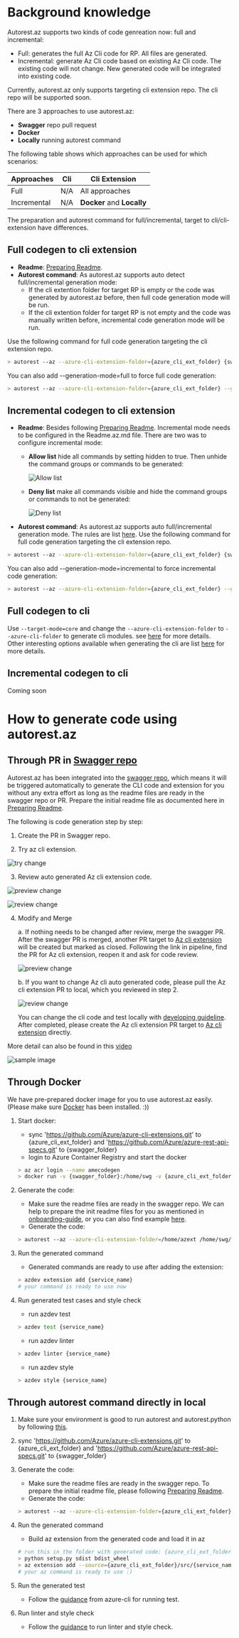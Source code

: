 # Background knowledge

Autorest.az supports two kinds of code genreation now: full and incremental:
* Full: generates the full Az Cli code for RP. All files are generated.
* Incremental: generate Az Cli code based on existing Az Cli code. The existing code will not change. New generated code will be integrated into existing code. 

Currently, autorest.az only supports targeting cli extension repo. The cli repo will be supported soon.

There are 3 approaches to use autorest.az:
* **Swagger** repo pull request
* **Docker**
* **Locally** running autorest command

The following table shows which approaches can be used for which scenarios:

Approaches | Cli | Cli Extension
-----------|-----|--------------
Full       | N/A | All approaches
Incremental| N/A | **Docker** and **Locally**

The preparation and autorest command for full/incremental, target to cli/cli-extension have differences.

## Full codegen to cli extension
* **Readme**: [Preparing Readme](how-to-author-readme-file.md). 
* **Autorest command**: 
As autorest.az supports auto detect full/incremental generation mode:
    * If the cli extention folder for target RP is empty or the code was generated by autorest.az before, then full code generation mode will be run.
    * If the cli extention folder for target RP is not empty and the code was manually written before, incremental code generation mode will be run.

Use the following command for full code generation targeting the cli extension repo.
 ``` bash
 > autorest --az --azure-cli-extension-folder={azure_cli_ext_folder} {swagger_folder}/specification/{service_name}/resource-manager/readme.md
 ```
 You can also add --generation-mode=full to force full code generation:
  ``` bash
 > autorest --az --azure-cli-extension-folder={azure_cli_ext_folder} --generation-mode=full {swagger_folder}/specification/{service_name}/resource-manager/readme.md
 ```

## Incremental codegen to cli extension
* **Readme**: Besides following [Preparing Readme](how-to-author-readme-file.md). Incremental mode needs to be configured in the Readme.az.md file. There are two was to configure incremental mode:
    * **Allow list** hide all commands by setting hidden to true. Then unhide the command groups or commands to be generated:

      ![Allow list](images/allowlist.png)
    * **Deny list** make all commands visible and hide the command groups or commands to not be generated:

      ![Deny list](images/denylist.png)

* **Autorest command**:
As autorest.az supports auto full/incremental generation mode. The rules are list [here](how-to-generate.md#L27-L28). Use the following command for full code generation targeting the cli extension repo.
 ``` bash
 > autorest --az --azure-cli-extension-folder={azure_cli_ext_folder} {swagger_folder}/specification/{service_name}/resource-manager/readme.md
 ```
 You can also add --generation-mode=incremental to force incremental code generation:
  ``` bash
 > autorest --az --azure-cli-extension-folder={azure_cli_ext_folder} --generation-mode=incremental {swagger_folder}/specification/{service_name}/resource-manager/readme.md
 ```

## Full codegen to cli
Use `--target-mode=core` and change the `--azure-cli-extension-folder` to `--azure-cli-folder` to generate cli modules. see [here](how-to-generate-with-different-options.md#generate-cli-main-repo-modules-with-default-option) for more details.  
Other interesting options available when generating the cli are list [here](how-to-generate-with-different-options.md#what-kind-of-options-do-we-have) for more details.  

## Incremental codegen to cli
Coming soon

# How to generate code using autorest.az

## Through PR in [Swagger repo](https://github.com/Azure/azure-rest-api-specs)

Autorest.az has been integrated into the [swagger repo](https://github.com/Azure/azure-rest-api-specs), which means it will be triggered automatically to generate the CLI code and extension for you without any extra effort as long as the readme files are ready in the swagger repo or PR. Prepare the initial readme file as documented here in [Preparing Readme](how-to-author-readme-file.md). 

The following is code generation step by step:

1. Create the PR in Swagger repo.

2. Try az cli extension. 

![try change](images/codegen-in-swagger-pr-try.JPG)

3. Review auto generated Az cli extension code. 

![preview change](images/codegen-in-swagger-pr-review-link.JPG)

![review change](images/codegen-in-swagger-pr-review-code.JPG)

4. Modify and Merge

    a. If nothing needs to be changed after review, merge the swagger PR. After the swagger PR is merged, another PR target to [Az cli extension](https://github.com/Azure/azure-cli-extensions) will be created but marked as closed. Following the link in pipeline, find the PR for Az cli extension, reopen it and ask for code review.

    ![preview change](images/codegen-in-swagger-pr-release-link.JPG)

    b. If you want to change Az cli auto generated code, please pull the Az cli extension PR to local, which you reviewed in step 2.

    ![review change](images/codegen-in-swagger-pr-review-code.JPG)

    You can change the cli code and test locally with [developing guideline](https://github.com/Azure/azure-cli/blob/dev/doc/configuring_your_machine.md). After completed, please create the Az cli extension PR target to [Az cli extension](https://github.com/Azure/azure-cli-extensions) directly.

More detail can also be found in this [video](https://msit.microsoftstream.com/video/71cea3ff-0400-a9f4-01b4-f1ea9e9b130e)

![sample image](images/codegen-in-swagger-pr.png)

## Through Docker

We have pre-prepared docker image for you to use autorest.az easily. (Please make sure [Docker](https://www.docker.com/products) has been installed. :))

1. Start docker:
    * sync 'https://github.com/Azure/azure-cli-extensions.git' to {azure_cli_ext_folder} and 'https://github.com/Azure/azure-rest-api-specs.git' to {swagger_folder}
    * login to Azure Container Registry and start the docker
    ``` bash
    > az acr login --name amecodegen
    > docker run -v {swagger_folder}:/home/swg -v {azure_cli_ext_folder}:/home/azext -it amecodegen.azurecr.io/az:2020.05.24 /bin/bash
    ```

2. Generate the code:
    * Make sure the readme files are ready in the swagger repo. We can help to prepare the init readme files for you as mentioned in [onboarding-guide](onboarding-guide.md), or you can also find example [here](../src/test/scenarios/attestation/configuration).
    * Generate the code:
    ``` bash
    > autorest --az --azure-cli-extension-folder=/home/azext /home/swg/specification/{service_name}/resource-manager/readme.md
    ```

3. Run the generated command
    * Generated commands are ready to use after adding the extension:
    ``` bash
    > azdev extension add {service_name}
    # your command is ready to use now
    ```

4. Run generated test cases and style check
    * run azdev test
    ``` bash
    > azdev test {service_name}
    ```

    * run azdev linter
    ``` bash
    > azdev linter {service_name}
    ```

    * run azdev style
    ``` bash
    > azdev style {service_name}
    ```

## Through autorest command directly in local
1. Make sure your environment is good to run autorest and autorest.python by following [this](https://github.com/Azure/autorest.python/wiki/Generating-with-autorest-for-python-v5.0.0).
2. sync 'https://github.com/Azure/azure-cli-extensions.git' to {azure_cli_ext_folder} and 'https://github.com/Azure/azure-rest-api-specs.git' to {swagger_folder}
3. Generate the code:
    * Make sure the readme files are ready in the swagger repo. To prepare the initial readme file, please following [Preparing Readme](how-to-author-readme-file.md).
    * Generate the code:
    ``` bash
    > autorest --az --azure-cli-extension-folder={azure_cli_ext_folder}   {swagger_folder}/specification/{service_name}/resource-manager/readme.md
    ```

3. Run the generated command
    * Build az extension from the generated code and load it in az
    ``` bash
    # run this in the folder with generated code: {azure_cli_ext_folder}/src/{service_name}
    > python setup.py sdist bdist_wheel
    > az extension add --source={azure_cli_ext_folder}/src/{service_name}/dist/{generated .whl file}
    # your az command is ready to use :)
    ```
4. Run the generated test
    * Follow the [guidance](https://github.com/Azure/azure-cli/blob/dev/doc/authoring_tests.md) from azure-cli for running test.

5. Run linter and style check
    * Follow the [guidance](https://github.com/Azure/azure-cli/blob/dev/doc/configuring_your_machine.md#running-tests-and-checking-code-style) to run linter and style check.
